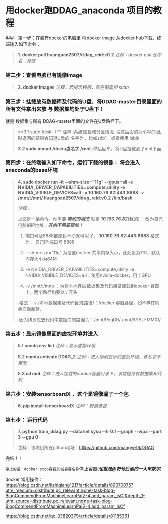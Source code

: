 #  用docker跑DDAG_anaconda 项目的教程

###　第一步：在装有docker的电脑里 将docker  image 从docker hub下载，终端输入如下命令：        

> **1. docker pull huangpan2507/ddag_reid:v0.2**                *注释：docker pull   仓库名：标签*
>
> 



### 第二步：查看电脑已有镜像image

> **2. docker images**                                                                   *注释：若提示权限，则在前面加 sudo*



### 第三步：挂载放有数据库及代码的U盘，将DDAG-master目录里面的所有文件拿出来放  与 数据集均处于U盘下！

就是 数据集与所有 DDAG-master里面的文件在U盘路径下。

> **3.1  sudo fdisk  -l **             注释 :系统硬盘和分区情况. 注意后面的为小写的l此时返回的结果会知道U盘的 名字为，比如sdb1。或者使用 lsblk
>
> **3.2  sudo mount  /dev/u盘名字   /mnt**     :然后回车。将U盘挂载到了mnt下面



### 第四步：在终端输入如下命令，运行下载的镜像：   将会进入anaconda的base环境                                                                

> **4. sudo docker run -it --shm-size="11g" --gpus=all -e  NVIDIA_DRIVER_CAPABILITIES=compute,utility -e NVIDIA_VISIBLE_DEVICES=all  -p 10.160.76.82:443:8888 -v  /mnt/:/mnt/ huangpan2507/ddag_reid:v0.2    /bin/bash**
>
> *注释 :*
>
> 上面是一条命令。你需要 ***需改的地方*** 就是 ***10.160.76.82***(我的) ：改为自己电脑的IP地址。***其余不需要变动！***
>
> 1. 端口号及8888都原封不动就可以了。 **10.160.76.82:443:8888**     格式为：  自己IP:端口号:8888
>
> 2. --shm-size="11g" 为设置docker 共享内存大小，此处设为11G，默认内存大小为64M
>
> 3. -e  NVIDIA_DRIVER_CAPABILITIES=compute,utility -e NVIDIA_VISIBLE_DEVICES=all：使用nvidia-docker，用上GPU
>
> 4. -v  /mnt/:/mnt/ ：为将本地存放数据集及代码目录挂载到docker 容器上，两个路径均要以 / 开头
>
> ​      格式：-v   /本地数据集及代码目录路径/：/docker 容器路径，如不存在则会自动新建.
>
> ​       因为拷贝过去代码中数据库的路径为：/mnt/RegDB/    /mnt/SYSU-MM01/   



### 第五步：显示镜像里面的虚拟环境并进入

> **5.1  conda env list**                                        *注释：显示虚拟环境*
>
> **5.2  conda activate DDAG_2**                      *注释：进入刚刚显示的虚拟环境，该名字不用改*
>
> **5.3  cd mnt**                                                    *注释：进入挂载的docker容器目录下，该路径存有数据集和代码*



### 第六步：安装tensorboardX ，这个是镜像漏了一个包

> **6. pip install tensorboardX**                   *注释：安装该包*



### 第七步： 运行代码

> **7.  python train_ddag.py --dataset sysu --lr 0.1 --graph --wpa --part 3 --gpu 0**
>
> 
>
> 注释：该项目所在github地址：https://github.com/mangye16/DDAG  

完结！！

`停止的话：docker stop容器ID或容器名称`停止容器(***也就是@符号后面的一大串数字***)



docker 常用操作： https://blog.csdn.net/lizhiqiang1217/article/details/89070075?utm_medium=distribute.pc_relevant.none-task-blog-BlogCommendFromMachineLearnPai2-4.add_param_isCf&depth_1-utm_source=distribute.pc_relevant.none-task-blog-BlogCommendFromMachineLearnPai2-4.add_param_isCf

https://blog.csdn.net/qq_33820379/article/details/81185361



